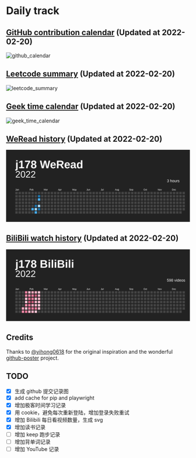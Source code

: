 # Daily track

## [GitHub contribution calendar](https://github.com/j178) (Updated at 2022-02-20)
![github_calendar](https://s2.loli.net/2022/02/20/3KiVjh4FbZ98vlM.png)

## [Leetcode summary](https://leetcode-cn.com/u/j178) (Updated at 2022-02-20)
![leetcode_summary](https://s2.loli.net/2022/02/20/DkewSWMzCcl5Jod.png)

## [Geek time calendar](https://time.geekbang.org/) (Updated at 2022-02-20)
![geek_time_calendar](https://s2.loli.net/2022/02/20/c4C3Eh5YuZGxTdt.png)

## [WeRead history](https://weread.qq.com) (Updated at 2022-02-20)
![weread_history](./data/weread_history.svg)

## [BiliBili watch history](https://bilibili.com) (Updated at 2022-02-20)
![bilibili_history](./data/bilibili_history.svg)


## Credits
Thanks to [@yihong0618](https://github.com/yihong0618) for the original inspiration and the wonderful [github-poster](https://github.com/yihong0618/GitHubPoster) project.


## TODO
- [x] 生成 github 提交记录图
- [x] add cache for pip and playwright
- [x] 增加极客时间学习记录
- [x] 用 cookie，避免每次重新登陆，增加登录失败重试
- [x] 增加 Bilibili 每日看视频数量，生成 svg
- [x] 增加读书记录
- [ ] 增加 keep 跑步记录
- [ ] 增加背单词记录
- [ ] 增加 YouTube 记录
